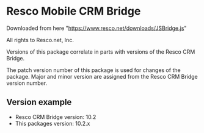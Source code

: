 # Resco Mobile CRM Bridge

Downloaded from here "https://www.resco.net/downloads/JSBridge.js"

All rights to Resco.net, Inc.

Versions of this package correlate in parts with versions of the Resco CRM Bridge.

The patch version number of this package is used for changes of the package. Major and minor version are assigned from the Resco CRM Bridge version number.

## Version example
* Resco CRM Bridge version:   10.2
* This packages version:       10.2.x
